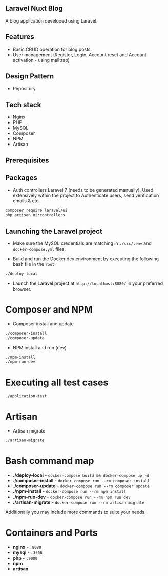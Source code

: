 ## Laravel Nuxt Blog

A blog application developed using Laravel.

## Features

- Basic CRUD operation for blog posts.
- User management (Register, Login, Account reset and Account activation - using mailtrap)

## Design Pattern

- Repository

## Tech stack

- Nginx
- PHP
- MySQL
- Composer
- NPM
- Artisan

## Prerequisites

## Packages

- Auth controllers Laravel 7 (needs to be generated manually). Used extensively within the project to Authenticate users, send verification emails & etc.

```sh
composer require laravel/ui
php artisan ui:controllers
```

## Launching the Laravel project

- Make sure the MySQL credentials are matching in `./src/.env` and `docker-compose.yml` files.

- Build and run the Docker dev environment by executing the following bash file in the `root`.

```sh
./deploy-local
```

- Launch the Laravel project at `http://localhost:8080/` in your preferred browser.

# Composer and NPM

- Composer install and update

```sh
./composer-install
./composer-update
```

- NPM install and run (dev)

```sh
./npm-install
./npm-run-dev
```

# Executing all test cases

```sh
./application-test
```

# Artisan

- Artisan migrate

```sh
./artisan-migrate
```

# Bash command map

- **./deploy-local** - `docker-compose build && docker-compose up -d`
- **./composer-install** - `docker-compose run --rm composer install`
- **./composer-update** - `docker-compose run --rm composer update`
- **./npm-install** - `docker-compose run --rm npm install`
- **./npm-run-dev** - `docker-compose run --rm npm run dev`
- **./artisan-migrate** - `docker-compose run --rm artisan migrate`

Additionally you may include more commands to suite your needs.

# Containers and Ports

- **nginx** - `:8080`
- **mysql** - `:3306`
- **php** - `:9000`
- **npm**
- **artisan**
